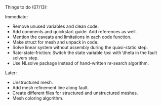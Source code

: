 Things to do (07/13):

Immediate:
- Remove unused variables and clean code.
- Add comments and quickstart guide. Add references as well.
- Mention the caveats and limitations in each code function. 
- Make struct for mesh and unpack in code.
- Solve linear system without assembly during the quasi-static step.
- Rate-state-friction: Switch the state variable \psi with \theta in the fault solvers step.
- Use NLsolve package instead of hand-written nr-search algorithm.

Later:
- Unstructured mesh.
- Add mesh refinement line along fault.
- Create different files for structured and unstructured meshes.
- Mesh coloring algorithm.
